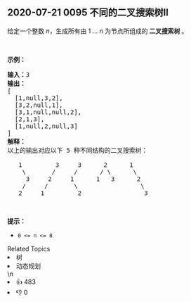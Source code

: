 ## 2020-07-21 0095 不同的二叉搜索树II


<p>给定一个整数 <em>n</em>，生成所有由 1 ...&nbsp;<em>n</em> 为节点所组成的<strong> 二叉搜索树 </strong>。</p>

<p>&nbsp;</p>

<p><strong>示例：</strong></p>

<pre><strong>输入：</strong>3
<strong>输出：</strong>
[
&nbsp; [1,null,3,2],
&nbsp; [3,2,null,1],
&nbsp; [3,1,null,null,2],
&nbsp; [2,1,3],
&nbsp; [1,null,2,null,3]
]
<strong>解释：</strong>
以上的输出对应以下 5 种不同结构的二叉搜索树：

   1         3     3      2      1
    \       /     /      / \      \
     3     2     1      1   3      2
    /     /       \                 \
   2     1         2                 3
</pre>

<p>&nbsp;</p>

<p><strong>提示：</strong></p>

<ul>
	<li><code>0 &lt;= n &lt;= 8</code></li>
</ul>
<div><div>Related Topics</div><div><li>树</li><li>动态规划</li></div></div>\n<div><li>👍 483</li><li>👎 0</li></div>
